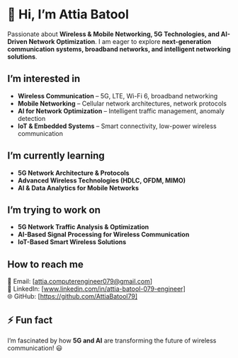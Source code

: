 # 👋 Hi, I’m Attia Batool  

 Passionate about **Wireless & Mobile Networking, 5G Technologies, and AI-Driven Network Optimization**. I am eager to explore **next-generation communication systems, broadband networks, and intelligent networking solutions**.  

##  I’m interested in  
- **Wireless Communication** – 5G, LTE, Wi-Fi 6, broadband networking  
- **Mobile Networking** – Cellular network architectures, network protocols  
- **AI for Network Optimization** – Intelligent traffic management, anomaly detection  
- **IoT & Embedded Systems** – Smart connectivity, low-power wireless communication  

##  I’m currently learning  
- **5G Network Architecture & Protocols**  
- **Advanced Wireless Technologies (HDLC, OFDM, MIMO)**  
- **AI & Data Analytics for Mobile Networks**  

##  I’m trying to work on  
- **5G Network Traffic Analysis & Optimization**  
- **AI-Based Signal Processing for Wireless Communication**  
- **IoT-Based Smart Wireless Solutions**  

##  How to reach me  
📧 Email: [attia.computerengineer079@gmail.com]  
🔗 LinkedIn: [www.linkedin.com/in/attia-batool-079-engineer]  
🌐 GitHub: [https://github.com/AttiaBatool79]  

## ⚡ Fun fact  
I’m fascinated by how **5G and AI** are transforming the future of wireless communication! 😃  

<!---
AttiaBatool79/AttiaBatool79 is a ✨ special ✨ repository because its `README.md` (this file) appears on your GitHub profile.
You can click the Preview link to take a look at your changes.
--->
